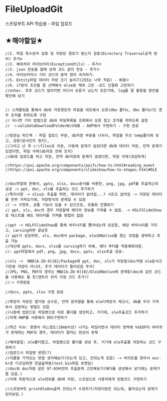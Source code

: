 # FileUploadGit
스프링부트 API 학습용 - 파일 업로드



## ★해야할일★


    //1. 파일 특수문자 검증 및 저장된 경로가 맞는지 검증(Directory Traversal공격 방어) 추가o
    //2. 예외처리 라이브러리(ExceptionUtils) - 추가ㅇ
    //3. json 전송을 할때 상태 코드 같이 전송 - 추가ㅇ
    //4. 라이브러리나 기타 코드의 동작 원리 숙지하기.
    //5. Entity파일 데이터 저장 크기 늘리기(255는 너무 적음) - 해결ㅇ
    //6. if문의 조건을 잘 선택해서 else문 제외 고민 -코드 간결화 고민하기
    //other. 추후 코드가 많아지면 어디서 오류가 났는지 모르기에, log를 잘 활용할 방안을 확인해 보기


    // 스케쥴링을 통해서 db와 저장경로의 파일을 대조해서 오류(dbo 폴더x, dbx 폴더o)인 경우 조치를 취하도록 구현
    // 아니면 기타 방법으로 db와 파일목록을 조회해서 오류 찾고 조치를 취하도록 설정
    //  ㄴvalidateDownloadFolderWithDB - AOP에서 구현하기 - 구현 완료

    //팀장님 피드백 - 파일 업로드 부분, db저장 부분을 나눠서, 파일을 우선 temp폴더에 넣고, 검증(문서인지 뭔지),
    //그리고 난 후 c:\files로 이동, 이동에 문제가 없었다면 db에 데이터 저장, 만약 문제가 있었다면, 파일 삭제(db저장 전에 조치)
    //db에 업로드를 하고 저장, 만약 db저장에 문제가 생겼다면, 파일 삭제(과감하게)

    //https://poi.apache.org/components/poifs/how-to.html#reading_event
    //https://poi.apache.org/components/slideshow/how-to-shapes.html#OLE


    //doc파일에 한해서, pptx, xlsx, docx문서를 비롯한, png, jpg, pdf를 추출하는데 성공 -> ppt, doc, xls를 추출하는 코드 추가하기
    //특이사항 -> xlsx는 추출을 하면, 데이터가 없어짐...? 시트도 없어짐 -> 저장된 데이터를 전부 가져오기에, 저장방식의 문제일 수 있음
    // -> 구현후, 공통 기능이 있을 수 있으므로, 모듈화 진행하기
    // ppt, xls, doc의 경우 저장할때 헤더의 정보를 가져올 수 없음. -> HSLFSlideShow로 테스트를 해도 데이터를 가져올 방법이 없음

    //ppt -> HSLFSlideShow를 통해 바이너리를 뽑아네는데 성공함, 해당 바이너리를 가지고, carving하면 끝날듯
    // ppt가 성공하면, xls, doc에서 package, ole10Native를 찾는 과정을 생략하고 추출 가능
    //대신에 pptx, docx, xlsx를 carving하기 위해, 헤더 푸터를 적용해줘야함.
    //☆ ppt파일에서 pdf, png, jpg, docx, pptx, xlsx추출 성공☆

    //xls ->  MBD[A-Z0-9]{8}/Package에 ppt, doc, xls가 저장됨(doc처럼 ole문서크기만큼 저장이 아니라, 추가 데이터가 들어있음 주의)
    //JPG, PNG, PDF의 경우는 MBD[A-Z0-9]{8}/Ole10Native에 존재함(doc와 같은 코드를 사용해도 될 듯(엔트리 위치 지정 코드 추가?)
    //-> 구현완료

    //docx, pptx, xlsx 구현 완료

    //확장자 저장은 열거형 상수로, 만약 문자열을 통해 ole디렉토리 체크시, db를 두어 가져와서 검증하는 방법도 있음
    //나중에 업로드된 파일명으로 따로 폴더를 생성하고, 거기에, ole추출코드 추가하기
    //이제 HWP를 사용해서 DOC구현하기

    //최근 이슈: 용량이 어느정도(10mb이상) 나가는 파일이면서 데이터 영역에 %%EOF이 여러개가 존재하는 PDF의 경우, 데이터가 잘리는 현상이 존재

    //해야할일: ole폴더말고, 파일명으로 폴더를 생성 후, 거기에 ole추출물 저장하는 코드 구현하기
    //업로드시 파일명 변경(?)
    //이름을 가져오는 방법 생각해보기(되는게 있고, 안되는게 있음) -> 바이트를 찾아서 euc-kr로 디코딩하면 한글출력됨(test.bin파일 포맷임)
    //doc와 doc처럼 같은 97-03버전의 추출문재 고민해보기(해더를 생성해서 넣기에는 문제가 좀 있음.)
    //이제 최종적으로 ole정보를 db에 저장, 스프링으로 사용자에게 반환코드 구현하기

    //스프링부트 printOleOne출력 안되는거 수정하기(저장이랑은 되는데, 불러오는데 문제가 있어보임.)
